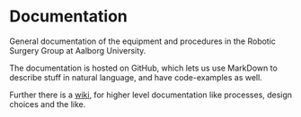 Documentation
=============

General documentation of the equipment and procedures in the Robotic Surgery Group at Aalborg University.

The documentation is hosted on GitHub, which lets us use MarkDown to describe stuff in natural language, and have code-examples as well.

Further there is a [wiki](../../wiki), for higher level documentation like processes, design choices and the like.
